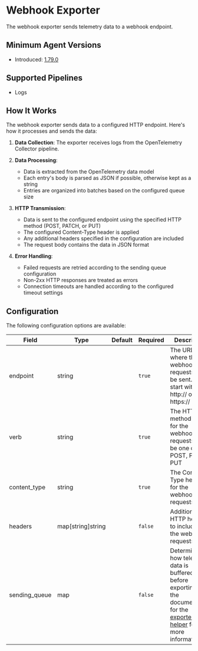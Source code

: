 # Webhook Exporter

The webhook exporter sends telemetry data to a webhook endpoint.

## Minimum Agent Versions
<!-- Modify this if we decide to patch release -->
- Introduced: [1.79.0](https://github.com/observIQ/bindplane-otel-collector/releases/tag/v1.79.0)

## Supported Pipelines

- Logs

## How It Works

The webhook exporter sends data to a configured HTTP endpoint. Here's how it processes and sends the data:

1. **Data Collection**: The exporter receives logs from the OpenTelemetry Collector pipeline.

2. **Data Processing**:
   - Data is extracted from the OpenTelemetry data model
   - Each entry's body is parsed as JSON if possible, otherwise kept as a string
   - Entries are organized into batches based on the configured queue size

3. **HTTP Transmission**:
   - Data is sent to the configured endpoint using the specified HTTP method (POST, PATCH, or PUT)
   - The configured Content-Type header is applied
   - Any additional headers specified in the configuration are included
   - The request body contains the data in JSON format

4. **Error Handling**:
   - Failed requests are retried according to the sending queue configuration
   - Non-2xx HTTP responses are treated as errors
   - Connection timeouts are handled according to the configured timeout settings

## Configuration

The following configuration options are available:

| Field         | Type              | Default | Required | Description                                                                          |
|---------------|-------------------|---------|----------|--------------------------------------------------------------------------------------|
| endpoint      | string            |         | `true`   | The URL where the webhook requests will be sent. Must start with http:// or https:// |
| verb          | string            |         | `true`   | The HTTP method to use for the webhook requests. Must be one of: POST, PATCH, PUT    |
| content_type  | string            |         | `true`   | The Content-Type header for the webhook requests                                     |
| headers       | map[string]string |         | `false`  | Additional HTTP headers to include in the webhook requests                           |
| sending_queue | map               |         | `false`  | Determines how telemetry data is buffered before exporting. See the documentation for the [exporter helper](https://github.com/open-telemetry/opentelemetry-collector/blob/v0.127.0/exporter/exporterhelper/README.md) for more information.               |

